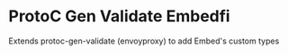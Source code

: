 ProtoC Gen Validate Embedfi
===========================

Extends protoc-gen-validate (envoyproxy) to add Embed's custom types
